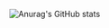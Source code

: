 ![Anurag's GitHub stats](https://github-readme-stats.vercel.app/api?우홍용=anuraghazra&show_icons=true&theme=radical)
